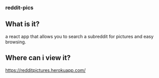 ### reddit-pics

## What is it?

a react app that allows you to search a subreddit for pictures and easy browsing.

## Where can i view it?

https://redditpictures.herokuapp.com/
